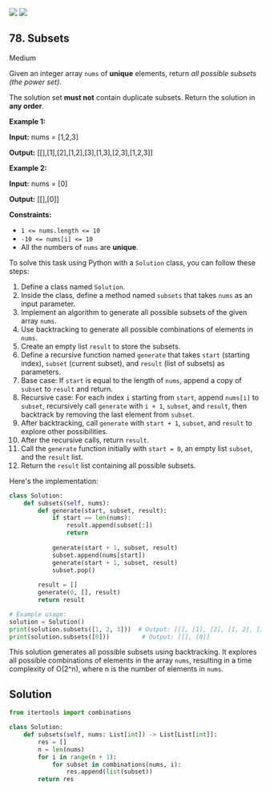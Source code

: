 [![](https://img.shields.io/github/stars/LeetCode-in-Python/LeetCode-in-Python?label=Stars&style=flat-square)](https://github.com/LeetCode-in-Python/LeetCode-in-Python)
[![](https://img.shields.io/github/forks/LeetCode-in-Python/LeetCode-in-Python?label=Fork%20me%20on%20GitHub%20&style=flat-square)](https://github.com/LeetCode-in-Python/LeetCode-in-Python/fork)

## 78\. Subsets

Medium

Given an integer array `nums` of **unique** elements, return _all possible subsets (the power set)_.

The solution set **must not** contain duplicate subsets. Return the solution in **any order**.

**Example 1:**

**Input:** nums = [1,2,3]

**Output:** [[],[1],[2],[1,2],[3],[1,3],[2,3],[1,2,3]] 

**Example 2:**

**Input:** nums = [0]

**Output:** [[],[0]] 

**Constraints:**

*   `1 <= nums.length <= 10`
*   `-10 <= nums[i] <= 10`
*   All the numbers of `nums` are **unique**.

To solve this task using Python with a `Solution` class, you can follow these steps:

1. Define a class named `Solution`.
2. Inside the class, define a method named `subsets` that takes `nums` as an input parameter.
3. Implement an algorithm to generate all possible subsets of the given array `nums`.
4. Use backtracking to generate all possible combinations of elements in `nums`.
5. Create an empty list `result` to store the subsets.
6. Define a recursive function named `generate` that takes `start` (starting index), `subset` (current subset), and `result` (list of subsets) as parameters.
7. Base case: If `start` is equal to the length of `nums`, append a copy of `subset` to `result` and return.
8. Recursive case: For each index `i` starting from `start`, append `nums[i]` to `subset`, recursively call `generate` with `i + 1`, `subset`, and `result`, then backtrack by removing the last element from `subset`.
9. After backtracking, call `generate` with `start + 1`, `subset`, and `result` to explore other possibilities.
10. After the recursive calls, return `result`.
11. Call the `generate` function initially with `start = 0`, an empty list `subset`, and the `result` list.
12. Return the `result` list containing all possible subsets.

Here's the implementation:

```python
class Solution:
    def subsets(self, nums):
        def generate(start, subset, result):
            if start == len(nums):
                result.append(subset[:])
                return
            
            generate(start + 1, subset, result)
            subset.append(nums[start])
            generate(start + 1, subset, result)
            subset.pop()
        
        result = []
        generate(0, [], result)
        return result

# Example usage:
solution = Solution()
print(solution.subsets([1, 2, 3]))  # Output: [[], [1], [2], [1, 2], [3], [1, 3], [2, 3], [1, 2, 3]]
print(solution.subsets([0]))         # Output: [[], [0]]
```

This solution generates all possible subsets using backtracking. It explores all possible combinations of elements in the array `nums`, resulting in a time complexity of O(2^n), where n is the number of elements in `nums`.

## Solution

```python
from itertools import combinations

class Solution:
    def subsets(self, nums: List[int]) -> List[List[int]]:
        res = []
        n = len(nums)
        for i in range(n + 1):
            for subset in combinations(nums, i):
                res.append(list(subset))
        return res
```